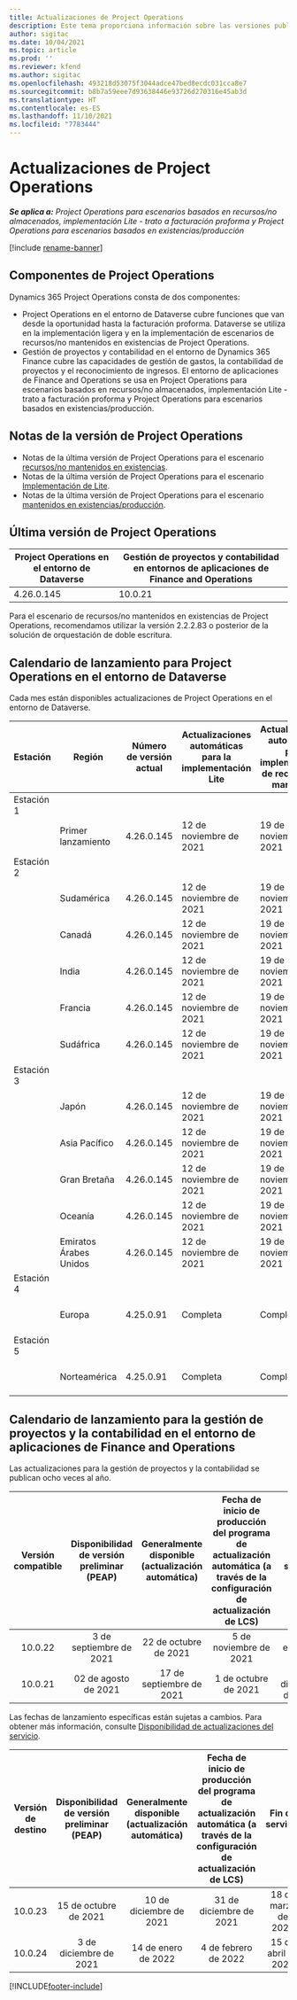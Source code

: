 ```yaml
---
title: Actualizaciones de Project Operations
description: Este tema proporciona información sobre las versiones publicadas de Dynamics 365 Project Operations.
author: sigitac
ms.date: 10/04/2021
ms.topic: article
ms.prod: ''
ms.reviewer: kfend
ms.author: sigitac
ms.openlocfilehash: 493218d53075f3044adce47bed8ecdc031cca8e7
ms.sourcegitcommit: b8b7a59eee7d93638446e93726d270316e45ab3d
ms.translationtype: HT
ms.contentlocale: es-ES
ms.lasthandoff: 11/10/2021
ms.locfileid: "7783444"
---
```

# <a name="project-operations-updates"></a>Actualizaciones de Project Operations

_**Se aplica a:** Project Operations para escenarios basados en recursos/no almacenados, implementación Lite - trato a facturación proforma y Project Operations para escenarios basados en existencias/producción_

[!include [rename-banner](~/includes/cc-data-platform-banner.md)]

## <a name="project-operations-components"></a>Componentes de Project Operations

Dynamics 365 Project Operations consta de dos componentes:

- Project Operations en el entorno de Dataverse cubre funciones que van desde la oportunidad hasta la facturación proforma. Dataverse se utiliza en la implementación ligera y en la implementación de escenarios de recursos/no mantenidos en existencias de Project Operations.
- Gestión de proyectos y contabilidad en el entorno de Dynamics 365 Finance cubre las capacidades de gestión de gastos, la contabilidad de proyectos y el reconocimiento de ingresos. El entorno de aplicaciones de Finance and Operations se usa en Project Operations para escenarios basados en recursos/no almacenados, implementación Lite - trato a facturación proforma y Project Operations para escenarios basados en existencias/producción.

## <a name="project-operations-release-notes"></a>Notas de la versión de Project Operations
- Notas de la última versión de Project Operations para el escenario [recursos/no mantenidos en existencias](whats-new-oct-2021-resource-based.md).
- Notas de la última versión de Project Operations para el escenario [Implementación de Lite](../pro/whats-new/whats-new-oct-2021-lite.md).
- Notas de la última versión de Project Operations para el escenario [mantenidos en existencias/producción](../prod-pma/whats-new/whats-new-jul-2021-stocked.md).

## <a name="project-operations-latest-version"></a>Última versión de Project Operations

| Project Operations en el entorno de Dataverse | Gestión de proyectos y contabilidad en entornos de aplicaciones de Finance and Operations | 
| --- | --- |
| 4.26.0.145 | 10.0.21 |

Para el escenario de recursos/no mantenidos en existencias de Project Operations, recomendamos utilizar la versión 2.2.2.83 o posterior de la solución de orquestación de doble escritura.

## <a name="release-schedule-for-project-operations-on-dataverse-environment"></a>Calendario de lanzamiento para Project Operations en el entorno de Dataverse

Cada mes están disponibles actualizaciones de Project Operations en el entorno de Dataverse. 

| Estación | Región | Número de versión actual | Actualizaciones automáticas para la implementación Lite | Actualizaciones automáticas para implementación de recursos/no mantenida | Número de versión siguiente | Próxima versión generalmente disponible |
|-----------|-----------------------|-----------------|--------------------|---------------------|---------------------|---------------------|
| Estación 1 |   &nbsp;              |    &nbsp;       | &nbsp;             |      &nbsp;         |      &nbsp;         |      &nbsp;         |
|   &nbsp;  | Primer lanzamiento         |  4.26.0.145     | 12 de noviembre de 2021  | 19 de noviembre de 2021   | Por determinar                 | 03 de diciembre de 2021   |
| Estación 2 |   &nbsp;              |    &nbsp;       | &nbsp;             |      &nbsp;         |      &nbsp;         |      &nbsp;         |
|   &nbsp;  | Sudamérica         |  4.26.0.145     | 12 de noviembre de 2021  | 19 de noviembre de 2021   | Por determinar                 | 03 de diciembre de 2021   |
|   &nbsp;  | Canadá                |  4.26.0.145     | 12 de noviembre de 2021  | 19 de noviembre de 2021   | Por determinar                 | 03 de diciembre de 2021   |
|   &nbsp;  | India                 |  4.26.0.145     | 12 de noviembre de 2021  | 19 de noviembre de 2021   | Por determinar                 | 03 de diciembre de 2021   |
|   &nbsp;  | Francia                |  4.26.0.145     | 12 de noviembre de 2021  | 19 de noviembre de 2021   | Por determinar                 | 03 de diciembre de 2021   |
|   &nbsp;  | Sudáfrica          |  4.26.0.145     | 12 de noviembre de 2021  | 19 de noviembre de 2021   | Por determinar                 | 03 de diciembre de 2021   |
| Estación 3 |      &nbsp;           |     &nbsp;      |     &nbsp;         |      &nbsp;         |      &nbsp;         |      &nbsp;         |
|   &nbsp;  | Japón                 |  4.26.0.145     | 12 de noviembre de 2021  | 19 de noviembre de 2021   | Por determinar                 | 10 de diciembre de 2021   |
|   &nbsp;  | Asia Pacífico          |  4.26.0.145     | 12 de noviembre de 2021  | 19 de noviembre de 2021   | Por determinar                 | 10 de diciembre de 2021   |
|   &nbsp;  | Gran Bretaña         |  4.26.0.145     | 12 de noviembre de 2021  | 19 de noviembre de 2021   | Por determinar                 | 10 de diciembre de 2021   |
|   &nbsp;  | Oceanía               |  4.26.0.145     | 12 de noviembre de 2021  | 19 de noviembre de 2021   | Por determinar                 | 10 de diciembre de 2021   |
|   &nbsp;  | Emiratos Árabes Unidos  |  4.26.0.145     | 12 de noviembre de 2021  | 19 de noviembre de 2021   | Por determinar                 | 10 de diciembre de 2021   |
| Estación 4 |     &nbsp;            |     &nbsp;      |     &nbsp;         |      &nbsp;         |      &nbsp;         |      &nbsp;         |
|   &nbsp;  | Europa                |  4.25.0.91      | Completa           | Completa            | 4.26.0.145          | 12 de noviembre de 2021   |
| Estación 5 |     &nbsp;            |     &nbsp;      |     &nbsp;         |      &nbsp;         |      &nbsp;         |      &nbsp;         |
|   &nbsp;  | Norteamérica         |  4.25.0.91      | Completa           | Completa            | 4.26.0.145          | 19 de noviembre de 2021   |


## <a name="release-schedule-for-project-management-and-accounting-in-the-finance-and-operations-apps-environment"></a>Calendario de lanzamiento para la gestión de proyectos y la contabilidad en el entorno de aplicaciones de Finance and Operations

Las actualizaciones para la gestión de proyectos y la contabilidad se publican ocho veces al año.

|Versión compatible| Disponibilidad de versión preliminar (PEAP) | Generalmente disponible (actualización automática) | Fecha de inicio de producción del programa de actualización automática (a través de la configuración de actualización de LCS) |   Fin de servicio   |
|:---------------:|:---------------------------:|:---------------------------------:|:--------------------------------------------------------------------:|:------------------:|
|     10.0.22     |      3 de septiembre de 2021      |        22 de octubre de 2021           |                          5 de noviembre de 2021                            | 14 de enero de 2022   |
|    10.0.21      |         02 de agosto de 2021     |           17 de septiembre de 2021      |                             1 de octubre de 2021                          |  10 de diciembre de 2021 |


Las fechas de lanzamiento específicas están sujetas a cambios. Para obtener más información, consulte [Disponibilidad de actualizaciones del servicio](/dynamics365/fin-ops-core/fin-ops/get-started/public-preview-releases?toc=%2fdynamics365%2ffinance%2ftoc.json).

|Versión de destino | Disponibilidad de versión preliminar (PEAP) | Generalmente disponible (actualización automática) | Fecha de inicio de producción del programa de actualización automática (a través de la configuración de actualización de LCS) |   Fin de servicio   |
|:---------------:|:---------------------------:|:---------------------------------:|:--------------------------------------------------------------------:|:------------------:|
|     10.0.23     |      15 de octubre de 2021       |        10 de diciembre de 2021          |                          31 de diciembre de 2021                           | 18 de marzo de 2022     |
|     10.0.24     |      3 de diciembre de 2021       |        14 de enero de 2022           |                          4 de febrero de 2022                            | 15 de abril de 2022     |

[!INCLUDE[footer-include](../includes/footer-banner.md)]
